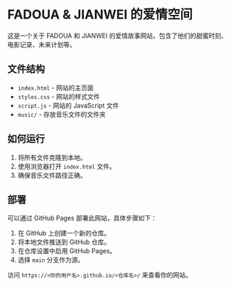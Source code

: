# FADOUA & JIANWEI 的爱情空间

这是一个关于 FADOUA 和 JIANWEI 的爱情故事网站，包含了他们的甜蜜时刻、电影记录、未来计划等。

## 文件结构

- `index.html` - 网站的主页面
- `styles.css` - 网站的样式文件
- `script.js` - 网站的 JavaScript 文件
- `music/` - 存放音乐文件的文件夹

## 如何运行

1. 将所有文件克隆到本地。
2. 使用浏览器打开 `index.html` 文件。
3. 确保音乐文件路径正确。

## 部署

可以通过 GitHub Pages 部署此网站，具体步骤如下：

1. 在 GitHub 上创建一个新的仓库。
2. 将本地文件推送到 GitHub 仓库。
3. 在仓库设置中启用 GitHub Pages。
4. 选择 `main` 分支作为源。

访问 `https://<你的用户名>.github.io/<仓库名>/` 来查看你的网站。